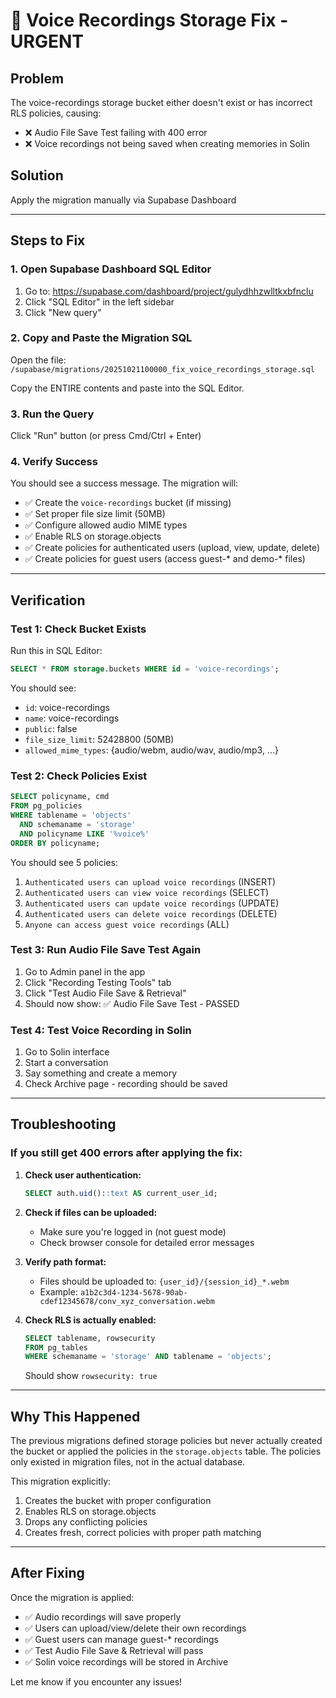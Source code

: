 # 🔧 Voice Recordings Storage Fix - URGENT

## Problem
The voice-recordings storage bucket either doesn't exist or has incorrect RLS policies, causing:
- ❌ Audio File Save Test failing with 400 error
- ❌ Voice recordings not being saved when creating memories in Solin

## Solution
Apply the migration manually via Supabase Dashboard

---

## Steps to Fix

### 1. Open Supabase Dashboard SQL Editor
1. Go to: https://supabase.com/dashboard/project/gulydhhzwlltkxbfnclu
2. Click "SQL Editor" in the left sidebar
3. Click "New query"

### 2. Copy and Paste the Migration SQL
Open the file: `/supabase/migrations/20251021100000_fix_voice_recordings_storage.sql`

Copy the ENTIRE contents and paste into the SQL Editor.

### 3. Run the Query
Click "Run" button (or press Cmd/Ctrl + Enter)

### 4. Verify Success
You should see a success message. The migration will:
- ✅ Create the `voice-recordings` bucket (if missing)
- ✅ Set proper file size limit (50MB)
- ✅ Configure allowed audio MIME types
- ✅ Enable RLS on storage.objects
- ✅ Create policies for authenticated users (upload, view, update, delete)
- ✅ Create policies for guest users (access guest-* and demo-* files)

---

## Verification

### Test 1: Check Bucket Exists
Run this in SQL Editor:
```sql
SELECT * FROM storage.buckets WHERE id = 'voice-recordings';
```

You should see:
- `id`: voice-recordings
- `name`: voice-recordings
- `public`: false
- `file_size_limit`: 52428800 (50MB)
- `allowed_mime_types`: {audio/webm, audio/wav, audio/mp3, ...}

### Test 2: Check Policies Exist
```sql
SELECT policyname, cmd 
FROM pg_policies 
WHERE tablename = 'objects' 
  AND schemaname = 'storage' 
  AND policyname LIKE '%voice%'
ORDER BY policyname;
```

You should see 5 policies:
1. `Authenticated users can upload voice recordings` (INSERT)
2. `Authenticated users can view voice recordings` (SELECT)
3. `Authenticated users can update voice recordings` (UPDATE)
4. `Authenticated users can delete voice recordings` (DELETE)
5. `Anyone can access guest voice recordings` (ALL)

### Test 3: Run Audio File Save Test Again
1. Go to Admin panel in the app
2. Click "Recording Testing Tools" tab
3. Click "Test Audio File Save & Retrieval"
4. Should now show: ✅ Audio File Save Test - PASSED

### Test 4: Test Voice Recording in Solin
1. Go to Solin interface
2. Start a conversation
3. Say something and create a memory
4. Check Archive page - recording should be saved

---

## Troubleshooting

### If you still get 400 errors after applying the fix:

1. **Check user authentication:**
   ```sql
   SELECT auth.uid()::text AS current_user_id;
   ```

2. **Check if files can be uploaded:**
   - Make sure you're logged in (not guest mode)
   - Check browser console for detailed error messages

3. **Verify path format:**
   - Files should be uploaded to: `{user_id}/{session_id}_*.webm`
   - Example: `a1b2c3d4-1234-5678-90ab-cdef12345678/conv_xyz_conversation.webm`

4. **Check RLS is actually enabled:**
   ```sql
   SELECT tablename, rowsecurity 
   FROM pg_tables 
   WHERE schemaname = 'storage' AND tablename = 'objects';
   ```
   Should show `rowsecurity: true`

---

## Why This Happened

The previous migrations defined storage policies but never actually created the bucket or applied the policies in the `storage.objects` table. The policies only existed in migration files, not in the actual database.

This migration explicitly:
1. Creates the bucket with proper configuration
2. Enables RLS on storage.objects
3. Drops any conflicting policies
4. Creates fresh, correct policies with proper path matching

---

## After Fixing

Once the migration is applied:
- ✅ Audio recordings will save properly
- ✅ Users can upload/view/delete their own recordings
- ✅ Guest users can manage guest-* recordings
- ✅ Test Audio File Save & Retrieval will pass
- ✅ Solin voice recordings will be stored in Archive

Let me know if you encounter any issues!
